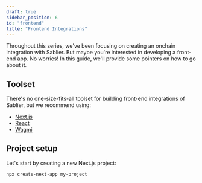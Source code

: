 ```yaml
---
draft: true
sidebar_position: 6
id: "frontend"
title: "Frontend Integrations"
---
```


Throughout this series, we've been focusing on creating an onchain integration with Sablier. But maybe you're interested
in developing a front-end app. No worries! In this guide, we'll provide some pointers on how to go about it.

## Toolset

There's no one-size-fits-all toolset for building front-end integrations of Sablier, but we recommend using:

- [Next.js](https://nextjs.org/)
- [React](https://reactjs.org/)
- [Wagmi](https://wagmi.sh/)

## Project setup

Let's start by creating a new Next.js project:

```sh
npx create-next-app my-project
```
